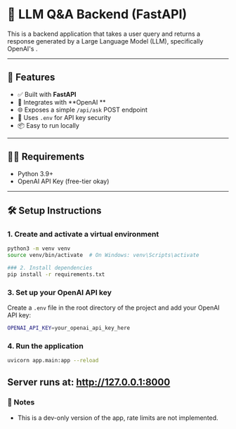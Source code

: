 # 🧠 LLM Q&A Backend (FastAPI)

This is a backend application that takes a user query and returns a response generated by a Large Language Model (LLM), specifically OpenAI's .

---

## 🚀 Features

- ✅ Built with **FastAPI**
- 🧠 Integrates with **OpenAI **
- 🌐 Exposes a simple `/api/ask` POST endpoint
- 🔐 Uses `.env` for API key security
- 📦 Easy to run locally

---

## 🧑‍💻 Requirements

- Python 3.9+
- OpenAI API Key (free-tier okay)

---

## 🛠 Setup Instructions

### 1. Create and activate a virtual environment

```bash
python3 -m venv venv
source venv/bin/activate  # On Windows: venv\Scripts\activate

### 2. Install dependencies
pip install -r requirements.txt
```

### 3.  Set up your OpenAI API key

Create a `.env` file in the root directory of the project and add your OpenAI API key:

```bash
OPENAI_API_KEY=your_openai_api_key_here
```

### 4. Run the application

```bash
uvicorn app.main:app --reload
```
Server runs at: http://127.0.0.1:8000
---


### 🧼 Notes
* This is a dev-only version of the app, rate limits are not implemented.
